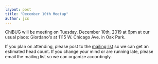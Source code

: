```yaml
---
layout: post
title: "December 10th Meetup"
author: jcs
---
```


ChiBUG will be meeting on
Tuesday, December 10th, 2019
at
6pm
at
our usual place: Giordano's at 1115 W. Chicago Ave. in Oak Park.

If you plan on attending, please post to the
[mailing list]()
so we can get an estimated head count.
If you change your mind or are running late, please email the mailing list so
we can organize accordingly.
